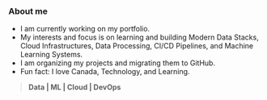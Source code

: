 ### About me

- I am currently working on my portfolio.
- My interests and focus is on learning and building Modern Data Stacks, Cloud Infrastructures, Data Processing, CI/CD Pipelines, and Machine Learning Systems.
- I am organizing my projects and migrating them to GitHub.
- Fun fact: I love Canada, Technology, and Learning.

> **Data | ML | Cloud | DevOps**

<!--
**Mregojos/MRegojos** is a ✨ _special_ ✨ repository because its `README.md` (this file) appears on your GitHub profile.

Here are some ideas to get you started:

- 🔭 I’m currently working on ...
- 🌱 I’m currently learning ...
- 👯 I’m looking to collaborate on ...
- 🤔 I’m looking for help with ...
- 💬 Ask me about ...
- 📫 How to reach me: ...
- 😄 Pronouns: ...
- ⚡ Fun fact: ...
-->
